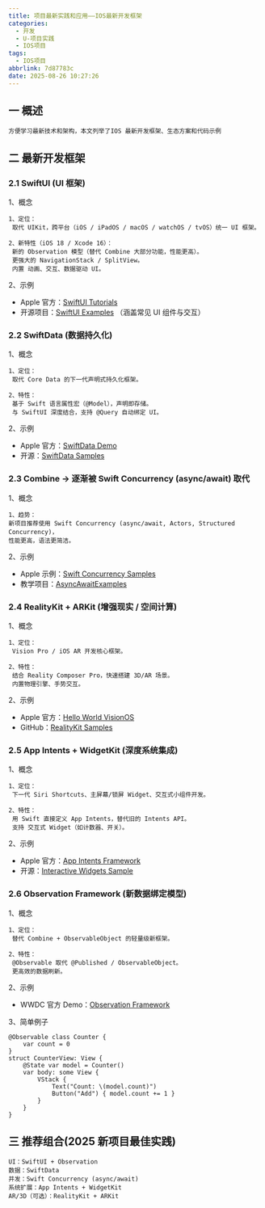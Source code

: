 ```yaml
---
title: 项目最新实践和应用——IOS最新开发框架
categories:
  - 开发
  - U-项目实践
  - IOS项目
tags:
  - IOS项目
abbrlink: 7d87783c
date: 2025-08-26 10:27:26
---
```

## 一 概述

```
方便学习最新技术和架构，本文列举了IOS 最新开发框架、生态方案和代码示例
```

<!--more-->

## 二 最新开发框架

### 2.1 SwiftUI (UI 框架)

1、概念

```
1、定位：
 取代 UIKit，跨平台（iOS / iPadOS / macOS / watchOS / tvOS）统一 UI 框架。

2、新特性（iOS 18 / Xcode 16）：
 新的 Observation 模型（替代 Combine 大部分功能，性能更高）。
 更强大的 NavigationStack / SplitView。
 内置 动画、交互、数据驱动 UI。
```

2、示例

* Apple 官方：[SwiftUI Tutorials](https://developer.apple.com/tutorials/swiftui)
* 开源项目：[SwiftUI Examples](https://github.com/ivanvorobei/SwiftUI) （涵盖常见 UI 组件与交互）

### 2.2 SwiftData (数据持久化)

1、概念

```
1、定位：
 取代 Core Data 的下一代声明式持久化框架。

2、特性：
 基于 Swift 语言属性宏（@Model），声明即存储。
 与 SwiftUI 深度结合，支持 @Query 自动绑定 UI。
```

2、示例

* Apple 官方：[SwiftData Demo](https://developer.apple.com/documentation/swiftdata)
* 开源：[SwiftData Samples](https://github.com/azamsharp/SwiftData-Samples)

### 2.3  Combine → 逐渐被 Swift Concurrency (async/await) 取代

1、概念

```
1、趋势：
新项目推荐使用 Swift Concurrency (async/await, Actors, Structured Concurrency)，
性能更高，语法更简洁。
```

2、示例

* Apple 示例：[Swift Concurrency Samples](https://developer.apple.com/documentation/swift/swift_concurrency)
* 教学项目：[AsyncAwaitExamples](https://github.com/DroidsOnRoids/async-await-examples)

### 2.4 RealityKit + ARKit (增强现实 / 空间计算)

1、概念

```
1、定位：
 Vision Pro / iOS AR 开发核心框架。

2、特性：
 结合 Reality Composer Pro，快速搭建 3D/AR 场景。
 内置物理引擎、手势交互。
```

2、示例

* Apple 官方：[Hello World VisionOS](https://developer.apple.com/visionos/)
* GitHub：[RealityKit Samples](https://github.com/apple/RealityKit-Sample)

### 2.5 App Intents + WidgetKit (深度系统集成)

1、概念

```
1、定位：
 下一代 Siri Shortcuts、主屏幕/锁屏 Widget、交互式小组件开发。

2、特性：
 用 Swift 直接定义 App Intents，替代旧的 Intents API。
 支持 交互式 Widget（如计数器、开关）。
```

2、示例

* Apple 官方：[App Intents Framework](https://developer.apple.com/documentation/appintents)
* 开源：[Interactive Widgets Sample](https://github.com/insidegui/Interactive-Widgets-Demo)

### 2.6 Observation Framework (新数据绑定模型)

1、概念

```
1、定位：
 替代 Combine + ObservableObject 的轻量级新框架。

2、特性：
 @Observable 取代 @Published / ObservableObject。
 更高效的数据刷新。
```

2、示例

* WWDC 官方 Demo：[Observation Framework](https://developer.apple.com/wwdc23/10060)

3、简单例子

```
@Observable class Counter {
    var count = 0
}
struct CounterView: View {
    @State var model = Counter()
    var body: some View {
        VStack {
            Text("Count: \(model.count)")
            Button("Add") { model.count += 1 }
        }
    }
}
```

## 三 推荐组合(2025 新项目最佳实践)

```
UI：SwiftUI + Observation
数据：SwiftData
并发：Swift Concurrency (async/await)
系统扩展：App Intents + WidgetKit
AR/3D（可选）：RealityKit + ARKit
```

